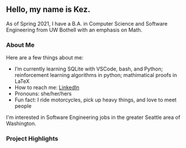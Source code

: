 ## Hello, my name is Kez.
As of Spring 2021, I have a B.A. in Computer Science and Software Engineering from UW Bothell with an emphasis on Math. 

### About Me
Here are a few things about me:
-  I’m currently learning SQLite with VSCode, bash, and Python; reinforcement learning algorithms in python; mathimatical proofs in LaTeX
-  How to reach me: [LinkedIn](www.linkedin.com/in/keziahmay/)
-  Pronouns: she/her/hers
-  Fun fact: I ride motorcycles, pick up heavy things, and love to meet people

I'm interested in Software Engineering jobs in the greater Seattle area of Washington. 

### Project Highlights

